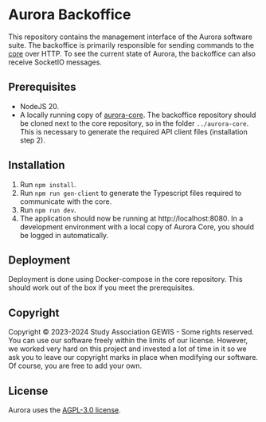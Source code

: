 # Aurora Backoffice
This repository contains the management interface of the Aurora software suite.
The backoffice is primarily responsible for sending commands to the [core](https://github.com/gewis/narrowcasting-core) over HTTP.
To see the current state of Aurora, the backoffice can also receive SocketIO messages.

## Prerequisites
- NodeJS 20.
- A locally running copy of [aurora-core](https://github.com/gewis/narrowcasting-core).
The backoffice repository should be cloned next to the core repository, so in the folder `../aurora-core`.
This is necessary to generate the required API client files (installation step 2).

## Installation
1. Run `npm install`.
2. Run `npm run gen-client` to generate the Typescript files required to communicate with the core.
3. Run `npm run dev`.
4. The application should now be running at http://localhost:8080.
In a development environment with a local copy of Aurora Core, you should be logged in automatically.

## Deployment
Deployment is done using Docker-compose in the core repository.
This should work out of the box if you meet the prerequisites.

## Copyright
Copyright © 2023-2024 Study Association GEWIS - Some rights reserved.
You can use our software freely within the limits of our license.
However, we worked very hard on this project and invested a lot of time in it
so we ask you to leave our copyright marks in place when modifying our software.
Of course, you are free to add your own.

## License
Aurora uses the [AGPL-3.0 license](LICENSE).
